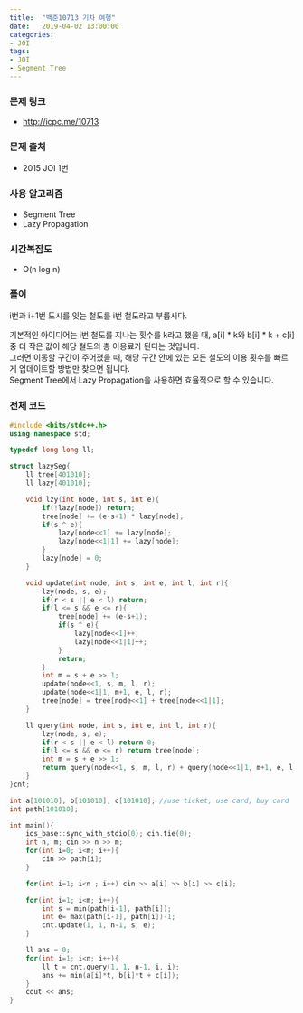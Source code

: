 ```yaml
---
title:  "백준10713 기차 여행"
date:   2019-04-02 13:00:00
categories:
- JOI
tags:
- JOI
- Segment Tree
---
```


### 문제 링크
* http://icpc.me/10713

### 문제 출처
* 2015 JOI 1번

### 사용 알고리즘
* Segment Tree
* Lazy Propagation

### 시간복잡도
* O(n log n)

### 풀이
i번과 i+1번 도시를 잇는 철도를 i번 철도라고 부릅시다.

기본적인 아이디어는 i번 철도를 지나는 횟수를 k라고 했을 때, a[i] * k와 b[i] * k + c[i] 중 더 작은 값이 해당 철도의 총 이용료가 된다는 것입니다.<br>
그러면 이동할 구간이 주어졌을 때, 해당 구간 안에 있는 모든 철도의 이용 횟수를 빠르게 업데이트할 방법만 찾으면 됩니다.<br>
Segment Tree에서 Lazy Propagation을 사용하면 효율적으로 할 수 있습니다.

### 전체 코드
```cpp
#include <bits/stdc++.h>
using namespace std;

typedef long long ll;

struct lazySeg{
	ll tree[401010];
	ll lazy[401010];

	void lzy(int node, int s, int e){
		if(!lazy[node]) return;
		tree[node] += (e-s+1) * lazy[node];
		if(s ^ e){
			lazy[node<<1] += lazy[node];
			lazy[node<<1|1] += lazy[node];
		}
		lazy[node] = 0;
	}

	void update(int node, int s, int e, int l, int r){
		lzy(node, s, e);
		if(r < s || e < l) return;
		if(l <= s && e <= r){
			tree[node] += (e-s+1);
			if(s ^ e){
				lazy[node<<1]++;
				lazy[node<<1|1]++;
			}
			return;
		}
		int m = s + e >> 1;
		update(node<<1, s, m, l, r);
		update(node<<1|1, m+1, e, l, r);
		tree[node] = tree[node<<1] + tree[node<<1|1];
	}

	ll query(int node, int s, int e, int l, int r){
		lzy(node, s, e);
		if(r < s || e < l) return 0;
		if(l <= s && e <= r) return tree[node];
		int m = s + e >> 1;
		return query(node<<1, s, m, l, r) + query(node<<1|1, m+1, e, l, r);
	}
}cnt;

int a[101010], b[101010], c[101010]; //use ticket, use card, buy card
int path[101010];

int main(){
	ios_base::sync_with_stdio(0); cin.tie(0);
	int n, m; cin >> n >> m;
	for(int i=0; i<m; i++){
		cin >> path[i];
	}

	for(int i=1; i<n ; i++) cin >> a[i] >> b[i] >> c[i];

	for(int i=1; i<m; i++){
		int s = min(path[i-1], path[i]);
		int e= max(path[i-1], path[i])-1;
		cnt.update(1, 1, n-1, s, e);
	}

	ll ans = 0;
	for(int i=1; i<n; i++){
		ll t = cnt.query(1, 1, n-1, i, i);
		ans += min(a[i]*t, b[i]*t + c[i]);
	}
	cout << ans;
}
```
